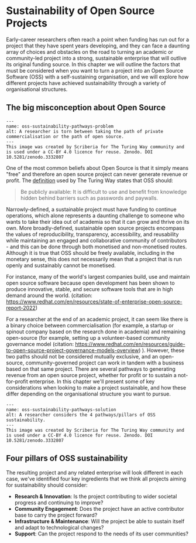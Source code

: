 

# Sustainability of Open Source Projects

Early-career researchers often reach a point when funding has run out for a project that they have spent years developing, and they can face a daunting array of choices and obstacles on the road to turning an academic or community-led project into a strong, sustainable enterprise that will outlive its original funding source. 
In this chapter we will outline the factors that must be considered when you want to turn a project into an Open Source Software (OSS) with a self-sustaining organisation, and we will explore how different projects have achieved sustainability through a variety of organisational structures.

## The big misconception about Open Source
```{figure} ../../figures/oss-sustainability-pathways-problem.jpg
---
name: oss-sustainability-pathways-problem
alt: A researcher is torn between taking the path of private commercialisation or the path of open source.
---
This image was created by Scriberia for The Turing Way community and is used under a CC-BY 4.0 licence for reuse. Zenodo. DOI 10.5281/zenodo.3332807
```

One of the most common beliefs about Open Source is that it simply means "free" and therefore an open source project can never generate revenue or profit.
The [definition](https://the-turing-way.netlify.app/reproducible-research/open.html) used by The Turing Way states that OSS should:
>Be publicly available: It is difficult to use and benefit from knowledge hidden behind barriers such as passwords and paywalls.
>

Narrowly-defined, a sustainable project must have funding to continue operations, which alone represents a daunting challenge to someone who wants to take their idea out of academia so that it can grow and thrive on its own. 
More broadly-defined, sustainable open source projects encompass the values of reproducibility, transparency, accessibility, and reusability while maintaining an engaged and collaborative community of contributors - and this can be done through both monetised and non-monetised routes.
Although it is true that OSS should be freely available, including in the monetary sense, this does not necessarily mean that a project that is run openly and sustainably cannot be monetised. 

For instance, many of the world's largest companies build, use and maintain open source software because open development has been shown to produce innovative, stable, and secure software tools that are in high demand around the world. (citation: https://www.redhat.com/en/resources/state-of-enterprise-open-source-report-2022)

For a researcher at the end of an academic project, it can seem like there is a binary choice between commercialisation (for example, a startup or spinout company based on the research done in academia) and remaining open-source (for example, setting up a volunteer-based community governance model (citation: https://www.redhat.com/en/resources/guide-to-open-source-project-governance-models-overview) ). 
However, these two paths should not be considered mutually exclusive, and an open-source, community-governed project can work in tandem with a business based on that same project. 
There are several pathways to generating revenue from an open source project, whether for profit or to sustain a not-for-profit enterprise. 
In this chapter we'll present some of key considerations when looking to make a project sustainable, and how these differ depending on the organisational structure you want to pursue.

```{figure} ../../figures/oss-sustainability-pathways-solution.jpg
---
name: oss-sustainability-pathways-solution
alt: A researcher considers the 4 pathways/pillars of OSS sustainability.
---
This image was created by Scriberia for The Turing Way community and is used under a CC-BY 4.0 licence for reuse. Zenodo. DOI 10.5281/zenodo.3332807
```
## Four pillars of OSS sustainability
The resulting project and any related enterprise will look different in each case, we've identified four key ingredients that we think all projects aiming for sustainability should consider:

- **Research & Innovation**: Is the project contributing to wider societal progress and continuing to improve?
- **Community Engagement**: Does the project have an active contributor base to carry the project forward?
- **Infrastructure & Maintenance**: Will the project be able to sustain itself and adapt to technological changes?
- **Support**: Can the project respond to the needs of its user communities?
